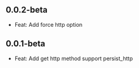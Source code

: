 ## 0.0.2-beta
* Feat: Add force http option

## 0.0.1-beta

* Feat: Add get http method support persist_http
